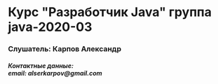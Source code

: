 # Курс "Разработчик Java" группа java-2020-03
<h3>Слушатель: Карпов Александр</h3>
<h5>Контактные данные:<br/>
email: alserkarpov@gmail.com<br/>
</h5>

